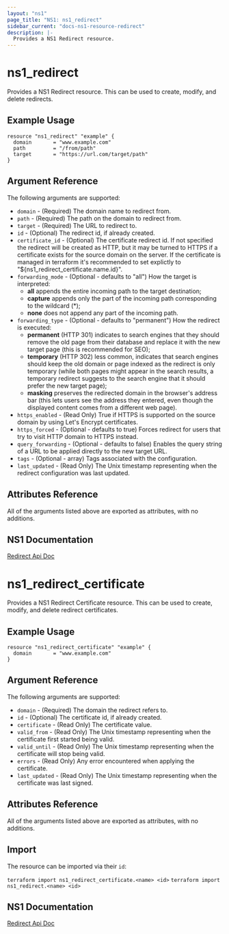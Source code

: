```yaml
---
layout: "ns1"
page_title: "NS1: ns1_redirect"
sidebar_current: "docs-ns1-resource-redirect"
description: |-
  Provides a NS1 Redirect resource.
---
```


# ns1\_redirect

Provides a NS1 Redirect resource. This can be used to create, modify, and delete redirects.

## Example Usage

```hcl
resource "ns1_redirect" "example" {
  domain       = "www.example.com"
  path         = "/from/path"
  target       = "https://url.com/target/path"
}
```

## Argument Reference

The following arguments are supported:

* `domain` - (Required) The domain name to redirect from.
* `path` - (Required) The path on the domain to redirect from.
* `target` - (Required) The URL to redirect to.
* `id` - (Optional) The redirect id, if already created.
* `certificate_id` - (Optional) The certificate redirect id. If not specified the redirect will be created as HTTP,
                  but it may be turned to HTTPS if a certificate exists for the source domain on the server.
                  If the certificate is managed in terraform it's recommended to set explictly to "${ns1_redirect_certificate.name.id}".
* `forwarding_mode` - (Optional - defaults to "all") How the target is interpreted:
  * __all__       appends the entire incoming path to the target destination;
  * __capture__   appends only the part of the incoming path corresponding to the wildcard (*);
  * __none__      does not append any part of the incoming path.
* `forwarding_type` - (Optional - defaults to "permanent") How the redirect is executed:
  * __permanent__ (HTTP 301) indicates to search engines that they should remove the old page from
                  their database and replace it with the new target page (this is recommended for SEO);
  * __temporary__ (HTTP 302) less common, indicates that search engines should keep the old domain or
                  page indexed as the redirect is only temporary (while both pages might appear in the
                  search results, a temporary redirect suggests to the search engine that it should
                  prefer the new target page);
  * __masking__   preserves the redirected domain in the browser's address bar (this lets users see the
                  address they entered, even though the displayed content comes from a different web page).
* `https_enabled` - (Read Only) True if HTTPS is supported on the source domain by using Let's Encrypt certificates.
* `https_forced` - (Optional - defaults to true) Forces redirect for users that try to visit HTTP domain to HTTPS instead.
* `query_forwarding` - (Optional - defaults to false) Enables the query string of a URL to be applied directly to the new target URL.
* `tags` - (Optional - array) Tags associated with the configuration.
* `last_updated` - (Read Only) The Unix timestamp representing when the redirect configuration was last updated.

## Attributes Reference

All of the arguments listed above are exported as attributes, with no
additions.

## NS1 Documentation

[Redirect Api Doc](https://ns1.com/api#redirect)


# ns1\_redirect\_certificate

Provides a NS1 Redirect Certificate resource. This can be used to create, modify, and delete redirect certificates.

## Example Usage

```hcl
resource "ns1_redirect_certificate" "example" {
  domain       = "www.example.com"
}
```

## Argument Reference

The following arguments are supported:

* `domain` - (Required) The domain the redirect refers to.
* `id` - (Optional) The certificate id, if already created.
* `certificate` - (Read Only) The certificate value.
* `valid_from` - (Read Only) The Unix timestamp representing when the certificate first started being valid.
* `valid_until` - (Read Only) The Unix timestamp representing when the certificate will stop being valid.
* `errors` - (Read Only) Any error encountered when applying the certificate.
* `last_updated` - (Read Only) The Unix timestamp representing when the certificate was last signed.

## Attributes Reference

All of the arguments listed above are exported as attributes, with no
additions.

## Import

The resource can be imported via their `id`:

`terraform import ns1_redirect_certificate.<name> <id>`
`terraform import ns1_redirect.<name> <id>`

## NS1 Documentation

[Redirect Api Doc](https://ns1.com/api#redirect)
